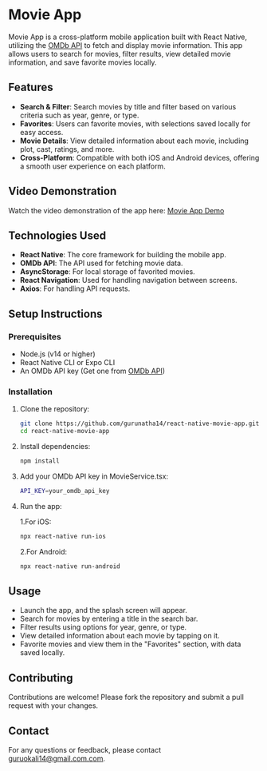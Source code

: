 # Movie App

Movie App is a cross-platform mobile application built with React Native, utilizing the [OMDb API](https://www.omdbapi.com/) to fetch and display movie information. This app allows users to search for movies, filter results, view detailed movie information, and save favorite movies locally.

## Features

- **Search & Filter**: Search movies by title and filter based on various criteria such as year, genre, or type.
- **Favorites**: Users can favorite movies, with selections saved locally for easy access.
- **Movie Details**: View detailed information about each movie, including plot, cast, ratings, and more.
- **Cross-Platform**: Compatible with both iOS and Android devices, offering a smooth user experience on each platform.

## Video Demonstration

Watch the video demonstration of the app here: [Movie App Demo](https://drive.google.com/file/d/1D9iia-1jpA01DP9ShFr5ROCPQHtVw9Sf/view?usp=sharing)

## Technologies Used

- **React Native**: The core framework for building the mobile app.
- **OMDb API**: The API used for fetching movie data.
- **AsyncStorage**: For local storage of favorited movies.
- **React Navigation**: Used for handling navigation between screens.
- **Axios**: For handling API requests.

## Setup Instructions

### Prerequisites
- Node.js (v14 or higher)
- React Native CLI or Expo CLI
- An OMDb API key (Get one from [OMDb API](https://www.omdbapi.com/apikey.aspx))

### Installation

1. Clone the repository:
   ```bash
   git clone https://github.com/gurunatha14/react-native-movie-app.git
   cd react-native-movie-app

2. Install dependencies:
   ```bash
   npm install
   
3. Add your OMDb API key in MovieService.tsx:
   ```bash
   API_KEY=your_omdb_api_key


4. Run the app:
   
   1.For iOS:
   ```bash
   npx react-native run-ios
   ```
   2.For Android:
   ```bash
   npx react-native run-android


## Usage

- Launch the app, and the splash screen will appear.
- Search for movies by entering a title in the search bar.
- Filter results using options for year, genre, or type.
- View detailed information about each movie by tapping on it.
- Favorite movies and view them in the "Favorites" section, with data saved locally.

## Contributing

Contributions are welcome! Please fork the repository and submit a pull request with your changes.

## Contact

For any questions or feedback, please contact [guruokali14@gmail.com.com](mailto:guruokali14@gmail.com).
